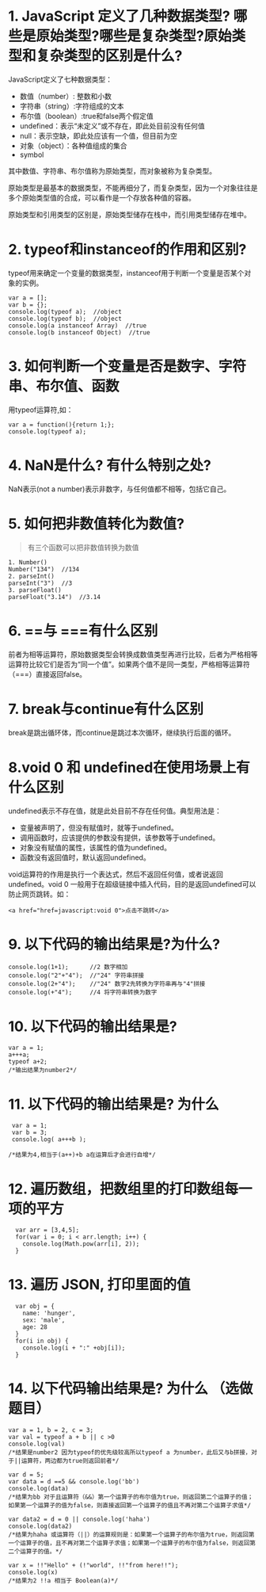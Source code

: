 # 1. JavaScript 定义了几种数据类型? 哪些是原始类型?哪些是复杂类型?原始类型和复杂类型的区别是什么?
JavaScript定义了七种数据类型：
  - 数值（number）: 整数和小数
  - 字符串（string）:字符组成的文本
  - 布尔值（boolean）:true和false两个假定值
  - undefined：表示“未定义”或不存在，即此处目前没有任何值
  - null：表示空缺，即此处应该有一个值，但目前为空
  - 对象（object）：各种值组成的集合
  - symbol

其中数值、字符串、布尔值称为原始类型，而对象被称为复杂类型。

原始类型是最基本的数据类型，不能再细分了，而复杂类型，因为一个对象往往是多个原始类型值的合成，可以看作是一个存放各种值的容器。

原始类型和引用类型的区别是，原始类型储存在栈中，而引用类型储存在堆中。
# 2. typeof和instanceof的作用和区别?
typeof用来确定一个变量的数据类型，instanceof用于判断一个变量是否某个对象的实例。
```
var a = [];
var b = {};
console.log(typeof a);  //object
console.log(typeof b);  //object
console.log(a instanceof Array)  //true
console.log(b instanceof Object)  //true
```
# 3. 如何判断一个变量是否是数字、字符串、布尔值、函数
用typeof运算符,如：
```
var a = function(){return 1;};
console.log(typeof a);
```
# 4. NaN是什么? 有什么特别之处?
NaN表示(not a number)表示非数字，与任何值都不相等，包括它自己。
# 5. 如何把非数值转化为数值?
> 有三个函数可以把非数值转换为数值
```
1. Number()
Number("134")  //134
2. parseInt()  
parseInt("3")  //3
3. parseFloat()
parseFloat("3.14")  //3.14
```
# 6. ==与 ===有什么区别
前者为相等运算符，原始数据类型会转换成数值类型再进行比较，后者为严格相等运算符比较它们是否为“同一个值”。如果两个值不是同一类型，严格相等运算符（===）直接返回false。
# 7. break与continue有什么区别
break是跳出循环体，而continue是跳过本次循环，继续执行后面的循环。
# 8.void 0 和 undefined在使用场景上有什么区别
undefined表示不存在值，就是此处目前不存在任何值。典型用法是：

- 变量被声明了，但没有赋值时，就等于undefined。
- 调用函数时，应该提供的参数没有提供，该参数等于undefined。
- 对象没有赋值的属性，该属性的值为undefined。
- 函数没有返回值时，默认返回undefined。

void运算符的作用是执行一个表达式，然后不返回任何值，或者说返回undefined。void 0 一般用于在超级链接中插入代码，目的是返回undefined可以防止网页跳转。如：
```
<a href="href=javascript:void 0">点击不跳转</a>
```
# 9. 以下代码的输出结果是?为什么?
```
console.log(1+1);      //2 数字相加
console.log("2"+"4");  //"24" 字符串拼接
console.log(2+"4");    //"24" 数字2先转换为字符串再与"4"拼接
console.log(+"4");     //4 将字符串转换为数字
```
# 10.  以下代码的输出结果是?
```
var a = 1;  
a+++a;  
typeof a+2;
/*输出结果为number2*/
```
# 11. 以下代码的输出结果是? 为什么
```
 var a = 1;
 var b = 3;
 console.log( a+++b );
 
/*结果为4,相当于(a++)+b a在运算后才会进行自增*/
```
# 12. 遍历数组，把数组里的打印数组每一项的平方
```
  var arr = [3,4,5];
  for(var i = 0; i < arr.length; i++) {
    console.log(Math.pow(arr[i], 2));
  }
```
# 13. 遍历 JSON, 打印里面的值
```
  var obj = {
    name: 'hunger', 
    sex: 'male', 
    age: 28 
  }
  for(i in obj) {
    console.log(i + ":" +obj[i]);
  }
```
# 14. 以下代码输出结果是? 为什么 （选做题目）
```
var a = 1, b = 2, c = 3;
var val = typeof a + b || c >0
console.log(val)  
/*结果是number2 因为typeof的优先级较高所以typeof a 为number，此后又与b拼接，对于||运算符，两边都为true则返回前者*/

var d = 5;
var data = d ==5 && console.log('bb')
console.log(data)
/*结果为bb 对于且运算符（&&）第一个运算子的布尔值为true，则返回第二个运算子的值；如果第一个运算子的值为false，则直接返回第一个运算子的值且不再对第二个运算子求值*/

var data2 = d = 0 || console.log('haha')
console.log(data2)
/*结果为haha 或运算符（||）的运算规则是：如果第一个运算子的布尔值为true，则返回第一个运算子的值，且不再对第二个运算子求值；如果第一个运算子的布尔值为false，则返回第二个运算子的值。*/
 
var x = !!"Hello" + (!"world", !!"from here!!");
console.log(x)
/*结果为2 !!a 相当于 Boolean(a)*/
```